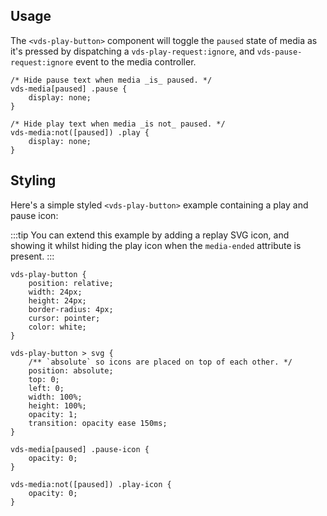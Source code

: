 ## Usage

The `<vds-play-button>` component will toggle the `paused` state of media as it's pressed by
dispatching a `vds-play-request:ignore`, and `vds-pause-request:ignore` event to the media
controller.

<slot name="usage" />

```css:copy
/* Hide pause text when media _is_ paused. */
vds-media[paused] .pause {
	display: none;
}

/* Hide play text when media _is not_ paused. */
vds-media:not([paused]) .play {
	display: none;
}
```

## Styling

Here's a simple styled `<vds-play-button>` example containing a play and pause icon:

:::tip
You can extend this example by adding a replay SVG icon, and showing it whilst hiding the play icon
when the `media-ended` attribute is present.
:::

<slot name="styling" />

```css:copy
vds-play-button {
	position: relative;
	width: 24px;
	height: 24px;
	border-radius: 4px;
	cursor: pointer;
	color: white;
}

vds-play-button > svg {
	/** `absolute` so icons are placed on top of each other. */
	position: absolute;
	top: 0;
	left: 0;
	width: 100%;
	height: 100%;
	opacity: 1;
	transition: opacity ease 150ms;
}

vds-media[paused] .pause-icon {
	opacity: 0;
}

vds-media:not([paused]) .play-icon {
	opacity: 0;
}
```
